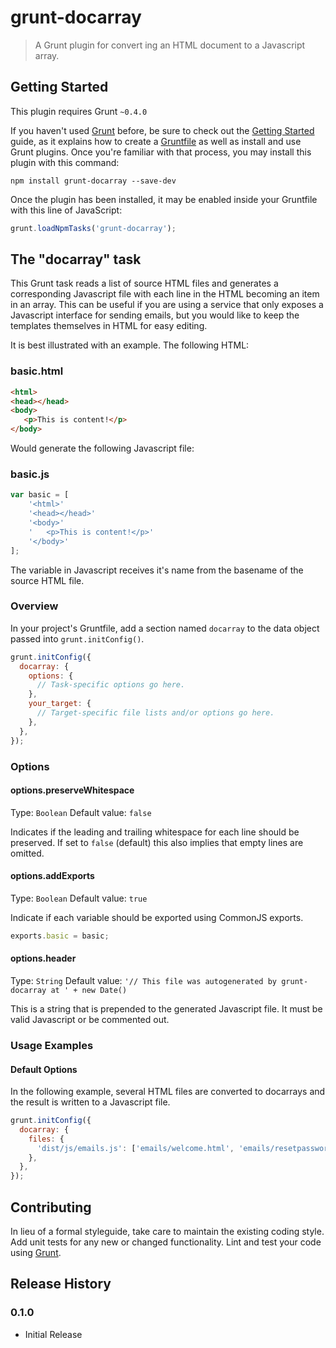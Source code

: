 # grunt-docarray

> A Grunt plugin for convert ing an HTML document to a Javascript array.

## Getting Started
This plugin requires Grunt `~0.4.0`

If you haven't used [Grunt](http://gruntjs.com/) before, be sure to check out the
[Getting Started](http://gruntjs.com/getting-started) guide, as it explains how to create a
[Gruntfile](http://gruntjs.com/sample-gruntfile) as well as install and use Grunt plugins. Once you're familiar with
that process, you may install this plugin with this command:

```shell
npm install grunt-docarray --save-dev
```

Once the plugin has been installed, it may be enabled inside your Gruntfile with this line of JavaScript:

```js
grunt.loadNpmTasks('grunt-docarray');
```

## The "docarray" task

This Grunt task reads a list of source HTML files and generates a corresponding Javascript file with each line in the
HTML becoming an item in an array. This can be useful if you are using a service that only exposes a Javascript
interface for sending emails, but you would like to keep the templates themselves in HTML for easy editing.

It is best illustrated with an example. The following HTML:

### basic.html
```html
<html>
<head></head>
<body>
   <p>This is content!</p>
</body>
```

Would generate the following Javascript file:

### basic.js
```js
var basic = [
    '<html>'
    '<head></head>'
    '<body>'
    '   <p>This is content!</p>'
    '</body>'
];
```

The variable in Javascript receives it's name from the basename of the source HTML file.

### Overview
In your project's Gruntfile, add a section named `docarray` to the data object passed into `grunt.initConfig()`.

```js
grunt.initConfig({
  docarray: {
    options: {
      // Task-specific options go here.
    },
    your_target: {
      // Target-specific file lists and/or options go here.
    },
  },
});
```

### Options

#### options.preserveWhitespace
Type: `Boolean`
Default value: `false`

Indicates if the leading and trailing whitespace for each line should be preserved. If set to `false` (default) this
also implies that empty lines are omitted.

#### options.addExports
Type: `Boolean`
Default value: `true`

Indicate if each variable should be exported using CommonJS exports.

```js
exports.basic = basic;
```

#### options.header
Type: `String`
Default value: `'// This file was autogenerated by grunt-docarray at ' + new Date()`

This is a string that is prepended to the generated Javascript file. It must be valid Javascript or be commented out.

### Usage Examples

#### Default Options
In the following example, several HTML files are converted to docarrays
and the result is written to a Javascript file.

```js
grunt.initConfig({
  docarray: {
    files: {
      'dist/js/emails.js': ['emails/welcome.html', 'emails/resetpassword']
    },
  },
});
```

## Contributing
In lieu of a formal styleguide, take care to maintain the existing coding style. Add unit tests for any new or changed
functionality. Lint and test your code using [Grunt](http://gruntjs.com/).

## Release History

### 0.1.0

* Initial Release
